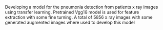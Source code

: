 Developing a model for the
pneumonia detection from
patients x ray images using
transfer learning. Pretrained
Vgg16 model is used for
feature extraction with some
fine turning.
A total of 5856 x ray images
with some generated
augmented images where
used to develop this model
